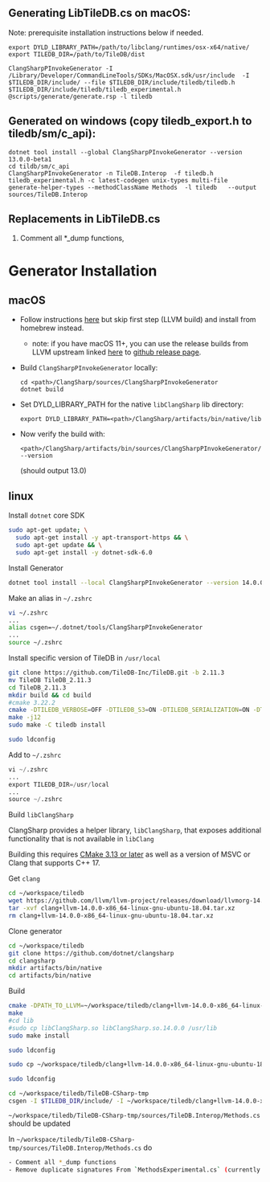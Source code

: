 ## Generating LibTileDB.cs on macOS:

Note: prerequisite installation instructions below if needed.

```
export DYLD_LIBRARY_PATH=/path/to/libclang/runtimes/osx-x64/native/
export TILEDB_DIR=/path/to/TileDB/dist

ClangSharpPInvokeGenerator -I /Library/Developer/CommandLineTools/SDKs/MacOSX.sdk/usr/include  -I $TILEDB_DIR/include/ --file $TILEDB_DIR/include/tiledb/tiledb.h $TILEDB_DIR/include/tiledb/tiledb_experimental.h @scripts/generate/generate.rsp -l tiledb
```

## Generated on windows (copy tiledb_export.h to tiledb/sm/c_api):

```
dotnet tool install --global ClangSharpPInvokeGenerator --version 13.0.0-beta1
cd tildb/sm/c_api
ClangSharpPInvokeGenerator -n TileDB.Interop  -f tiledb.h tiledb_experimental.h -c latest-codegen unix-types multi-file generate-helper-types --methodClassName Methods  -l tiledb   --output sources/TileDB.Interop
```

## Replacements in LibTileDB.cs

1. Comment all  *_dump functions,

# Generator Installation

## macOS

- Follow instructions [here](https://github.com/dotnet/ClangSharp#building-native) but skip first step (LLVM build) and install from homebrew instead.
    - note: if you have macOS 11+, you can use the release builds from LLVM upstream linked [here](https://releases.llvm.org/download.html) to [github release page](https://github.com/llvm/llvm-project/releases).

- Build `ClangSharpPInvokeGenerator` locally:

    ```
    cd <path>/ClangSharp/sources/ClangSharpPInvokeGenerator
    dotnet build
    ```

- Set DYLD_LIBRARY_PATH for the native `libClangSharp` lib directory:

    ```
    export DYLD_LIBRARY_PATH=<path>/ClangSharp/artifacts/bin/native/lib
    ```

- Now verify the build with:

    ```
    <path>/ClangSharp/artifacts/bin/sources/ClangSharpPInvokeGenerator/Debug/net6.0/ClangSharpPInvokeGenerator --version
    ```

    (should output 13.0)

## linux

Install `dotnet` core SDK

```bash
sudo apt-get update; \
  sudo apt-get install -y apt-transport-https && \
  sudo apt-get update && \
  sudo apt-get install -y dotnet-sdk-6.0
```

Install Generator

```bash
dotnet tool install --local ClangSharpPInvokeGenerator --version 14.0.0-beta2
```

Make an alias in `~/.zshrc`

```bash
vi ~/.zshrc
...
alias csgen=~/.dotnet/tools/ClangSharpPInvokeGenerator
...
source ~/.zshrc 
```

Install specific version of TileDB in `/usr/local`

```bash
git clone https://github.com/TileDB-Inc/TileDB.git -b 2.11.3
mv TileDB TileDB_2.11.3
cd TileDB_2.11.3
mkdir build && cd build
#cmake 3.22.2
cmake -DTILEDB_VERBOSE=OFF -DTILEDB_S3=ON -DTILEDB_SERIALIZATION=ON -DTILEDB_AZURE=ON -DCMAKE_BUILD_TYPE=Debug -DCMAKE_INSTALL_PREFIX=/usr/local ..
make -j12
sudo make -C tiledb install
```

```bash
sudo ldconfig
```

Add to `~/.zshrc`

```python
vi ~/.zshrc
...
export TILEDB_DIR=/usr/local
...
source ~/.zshrc
```

Build `libClangSharp`

ClangSharp provides a helper library, `libClangSharp`, that exposes additional functionality that is not available in `libClang`

Building this requires [CMake 3.13 or later](https://cmake.org/download/) as well as a version of MSVC or Clang that supports C++ 17.

Get `clang`

```bash
cd ~/workspace/tiledb
wget https://github.com/llvm/llvm-project/releases/download/llvmorg-14.0.0/clang+llvm-14.0.0-x86_64-linux-gnu-ubuntu-18.04.tar.xz
tar -xvf clang+llvm-14.0.0-x86_64-linux-gnu-ubuntu-18.04.tar.xz
rm clang+llvm-14.0.0-x86_64-linux-gnu-ubuntu-18.04.tar.xz
```

Clone generator

```bash
cd ~/workspace/tiledb
git clone https://github.com/dotnet/clangsharp
cd clangsharp
mkdir artifacts/bin/native
cd artifacts/bin/native
```

Build

```bash
cmake -DPATH_TO_LLVM=~/workspace/tiledb/clang+llvm-14.0.0-x86_64-linux-gnu-ubuntu-18.04 ../../..
make
#cd lib
#sudo cp libClangSharp.so libClangSharp.so.14.0.0 /usr/lib
sudo make install
```

```bash
sudo ldconfig
```

```bash
sudo cp ~/workspace/tiledb/clang+llvm-14.0.0-x86_64-linux-gnu-ubuntu-18.04/lib/libclang.so /usr/local/lib
```

```bash
sudo ldconfig
```

```bash
cd ~/workspace/tiledb/TileDB-CSharp-tmp
csgen -I $TILEDB_DIR/include/ -I ~/workspace/tiledb/clang+llvm-14.0.0-x86_64-linux-gnu-ubuntu-18.04/lib/clang/14.0.0/include/ --file $TILEDB_DIR/include/tiledb/tiledb.h $TILEDB_DIR/include/tiledb/tiledb_experimental.h @scripts/generate/generate.rsp -l libtiledb
```

`~/workspace/tiledb/TileDB-CSharp-tmp/sources/TileDB.Interop/Methods.cs` should be updated

In `~/workspace/tiledb/TileDB-CSharp-tmp/sources/TileDB.Interop/Methods.cs` do 

```bash
- Comment all *_dump functions
- Remove duplicate signatures From `MethodsExperimental.cs` (currently all signatures are duplicated)
```
